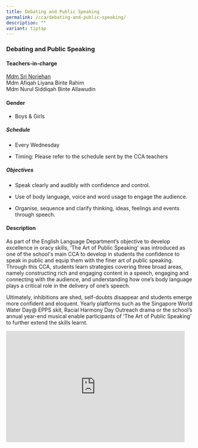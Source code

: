 ```yaml
---
title: Debating and Public Speaking
permalink: /cca/debating-and-public-speaking/
description: ""
variant: tiptap
---
```

<h3>Debating and Public Speaking</h3><h4>Teachers-in-charge</h4><p><a href="mailto:sri_noriehan_kamis@moe.edu.sg" rel="noopener noreferrer nofollow" target="_blank">Mdm Sri Noriehan</a><br>Mdm Afiqah Liyana Binte Rahim <br>Mdm Nurul Siddiqah Binte Allawudin</p><h4>Gender</h4><ul data-tight="true" class="tight"><li><p>Boys &amp; Girls</p></li></ul><h5>Schedule</h5><ul data-tight="true" class="tight"><li><p>Every Wednesday&nbsp;&nbsp;</p></li><li><p>Timing: Please refer to the schedule sent by the CCA teachers</p></li></ul><h5>Objectives</h5><ul data-tight="true" class="tight"><li><p>Speak clearly and audibly with confidence and control.</p></li><li><p>Use of body language, voice and word usage to engage the audience.</p></li><li><p>Organise, sequence and clarify thinking, ideas, feelings and events through speech.</p></li></ul><h4>Description</h4><p>As part of the English Language Department’s objective to develop excellence in oracy skills, ‘The Art of Public Speaking' was introduced as one of the school's main CCA to develop in students the confidence to speak in public and equip them with the finer art of public speaking. Through this CCA, students learn strategies covering three broad areas, namely constructing rich and engaging content in a speech, engaging and connecting with the audience, and understanding how one’s body language plays a critical role in the delivery of one’s speech.&nbsp;</p><p>Ultimately, inhibitions are shed, self-doubts disappear and students emerge more confident and eloquent. Yearly platforms such as the Singapore World Water Day@ EPPS skit, Racial Harmony Day Outreach drama or the school’s annual year-end musical enable participants of ‘The Art of Public Speaking’ to further extend the skills learnt.</p><div class="iframe-wrapper"><iframe height="299" width="480" allowfullscreen="true" frameborder="0" src="https://docs.google.com/presentation/d/e/2PACX-1vTOvs2Kbk65yTx703V3W9gfRiY4mJcZllIuJeszHmJ2l5OtEcb2o1hjn7c0WDvT_8XB9-IMa7wwH1MD/embed?start=false&amp;loop=false&amp;delayms=3000"></iframe></div><p></p>